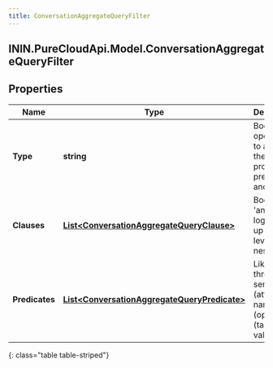 ```yaml
---
title: ConversationAggregateQueryFilter
---
```

## ININ.PureCloudApi.Model.ConversationAggregateQueryFilter

## Properties

|Name | Type | Description | Notes|
|------------ | ------------- | ------------- | -------------|
| **Type** | **string** | Boolean operation to apply to the provided predicates and clauses | |
| **Clauses** | [**List&lt;ConversationAggregateQueryClause&gt;**](ConversationAggregateQueryClause.html) | Boolean &#39;and/or&#39; logic with up to two-levels of nesting | [optional] |
| **Predicates** | [**List&lt;ConversationAggregateQueryPredicate&gt;**](ConversationAggregateQueryPredicate.html) | Like a three-word sentence: (attribute-name) (operator) (target-value). | [optional] |
{: class="table table-striped"}


